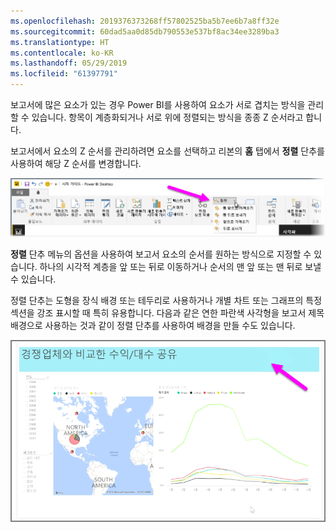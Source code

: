 ```yaml
---
ms.openlocfilehash: 2019376373268ff57802525ba5b7ee6b7a8ff32e
ms.sourcegitcommit: 60dad5aa0d85db790553e537bf8ac34ee3289ba3
ms.translationtype: HT
ms.contentlocale: ko-KR
ms.lasthandoff: 05/29/2019
ms.locfileid: "61397791"
---
```

보고서에 많은 요소가 있는 경우 Power BI를 사용하여 요소가 서로 겹치는 방식을 관리할 수 있습니다. 항목이 계층화되거나 서로 위에 정렬되는 방식을 종종 Z 순서라고 합니다.

보고서에서 요소의 Z 순서를 관리하려면 요소를 선택하고 리본의 **홈** 탭에서 **정렬** 단추를 사용하여 해당 Z 순서를 변경합니다.

![](media/3-11f-arrange-visual-zorder/3-11f_1.png)

**정렬** 단추 메뉴의 옵션을 사용하여 보고서 요소의 순서를 원하는 방식으로 지정할 수 있습니다. 하나의 시각적 계층을 앞 또는 뒤로 이동하거나 순서의 맨 앞 또는 맨 뒤로 보낼 수 있습니다.

정렬 단추는 도형을 장식 배경 또는 테두리로 사용하거나 개별 차트 또는 그래프의 특정 섹션을 강조 표시할 때 특히 유용합니다. 다음과 같은 연한 파란색 사각형을 보고서 제목 배경으로 사용하는 것과 같이 정렬 단추를 사용하여 배경을 만들 수도 있습니다.

![](media/3-11f-arrange-visual-zorder/3-11f_2.png)

